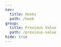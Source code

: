 ```yaml
---
nav:
  title: Hooks
  path: /hook
group:
  title: Previous Value
  path: /previous-value
hide: true
---
```


